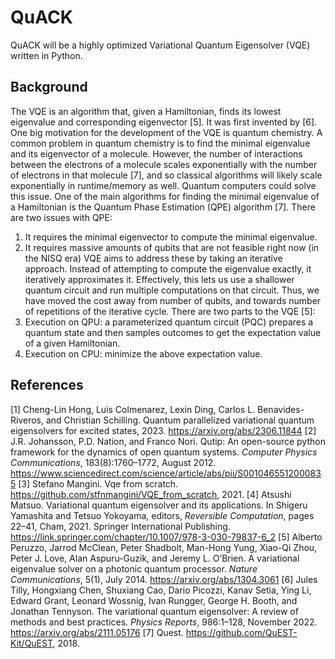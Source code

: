 # QuACK
QuACK will be a highly optimized Variational Quantum Eigensolver (VQE) written in Python. 

## Background
The VQE is an algorithm that, given a Hamiltonian, finds its lowest eigenvalue and corresponding eigenvector [5]. It was first invented by [6]. One big motivation for the development of the VQE is quantum chemistry. A common problem in quantum chemistry is to find the minimal eigenvalue and its eigenvector of a molecule. However, the number of interactions between the electrons of a molecule scales exponentially with the number of electrons in that molecule [7], and so classical algorithms will likely scale exponentially in runtime/memory as well. Quantum computers could solve this issue. One of the main algorithms for finding the minimal eigenvalue of a Hamiltonian is the Quantum Phase Estimation (QPE) algorithm [7]. There are two issues with QPE:
1. It requires the minimal eigenvector to compute the minimal eigenvalue.
2. It requires massive amounts of qubits that are not feasible right now (in the NISQ era)
VQE aims to address these by taking an iterative approach. Instead of attempting to compute the eigenvalue exactly, it iteratively approximates it. Effectively, this lets us use a shallower quantum circuit and run multiple computations on that circuit. Thus, we have moved the cost away from number of qubits, and towards number of repetitions of the iterative cycle. There are two parts to the VQE [5]: 
1. Execution on QPU: a parameterized quantum circuit (PQC) prepares a quantum state and then samples outcomes to get the expectation value of a given Hamiltonian.
2. Execution on CPU: minimize the above expectation value.

## References
[1] Cheng-Lin Hong, Luis Colmenarez, Lexin Ding, Carlos L. Benavides-Riveros, and Christian Schilling. Quantum parallelized variational quantum eigensolvers for excited states, 2023. https://arxiv.org/abs/2306.11844
[2] J.R. Johansson, P.D. Nation, and Franco Nori. Qutip: An open-source python framework for the dynamics of open quantum systems. *Computer Physics Communications*, 183(8):1760–1772, August 2012. https://www.sciencedirect.com/science/article/abs/pii/S0010465512000835
[3] Stefano Mangini. Vqe from scratch. https://github.com/stfnmangini/VQE_from_scratch, 2021.
[4] Atsushi Matsuo. Variational quantum eigensolver and its applications. In Shigeru Yamashita and Tetsuo Yokoyama, editors, *Reversible Computation*, pages 22–41, Cham, 2021. Springer International Publishing. https://link.springer.com/chapter/10.1007/978-3-030-79837-6_2
[5] Alberto Peruzzo, Jarrod McClean, Peter Shadbolt, Man-Hong Yung, Xiao-Qi Zhou, Peter J. Love, Alan Aspuru-Guzik, and Jeremy L. O’Brien. A variational eigenvalue solver on a photonic quantum processor. *Nature Communications*, 5(1), July 2014. https://arxiv.org/abs/1304.3061
[6] Jules Tilly, Hongxiang Chen, Shuxiang Cao, Dario Picozzi, Kanav Setia, Ying Li, Edward Grant, Leonard Wossnig, Ivan Rungger, George H. Booth, and Jonathan Tennyson. The variational quantum eigensolver: A review of methods and best practices. *Physics Reports*, 986:1–128, November 2022. https://arxiv.org/abs/2111.05176
[7] Quest. https://github.com/QuEST-Kit/QuEST, 2018.
